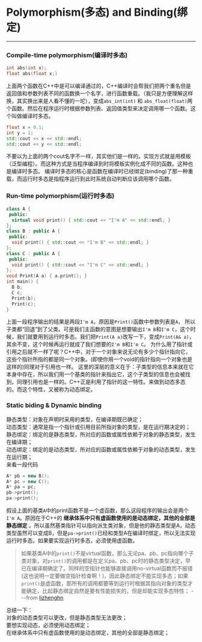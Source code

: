 # Polymorphism(多态) and Binding(绑定)

---

### Compile-time polymorphism(编译时多态)
```cpp
int abs(int x);
float abs(float x;)
```
上面两个函数在C++中是可以编译通过的，C++编译时会帮我们把两个重名但是返回值和参数列表不同的函数换一个名字，进行函数重载。（我只是方便理解这样换，其实换出来是人看不懂的一坨），变成`abs_int(int)` 和 `abs_float(float)`两个函数。然后在程序运行时根据参数列表、返回值类型来决定调用哪一个函数。这个叫做编译时多态。
```cpp
float x = 0.1;
int y = 1;
std::cout << x << std::endl;
std::cout << y << std::endl;
```
不要以为上面的两个cout名字不一样，其实他们是一样的。实现方式就是用模板（泛型编程）。而这种方式是当程序编译到时将模板实例化成不同的函数。这种也是编译时多态。
编译时多态的核心是函数在编译时已经绑定(binding)了那一种重载，而运行时多态是指程序运行到此时系统自动判断应该调用哪个函数。

### Run-time polymorphism(运行时多态)
```cpp
class A {
 public:
  virtual void print() { std::cout << "I'm A" << std::endl; }
};
class B : public A {
 public:
  void print() { std::cout << "I'm B" << std::endl; }
};
class C : public A {
 public:
  void print() { std::cout << "I'm C" << std::endl; }
};
void Print(A a) { a.print(); }
int main() {
  B b;
  C c;
  Print(b);
  Print(c);
}
```
上面一段程序输出的结果是两段`I'm A`，原因是`Print()`函数中参数列表是`A`， 所以子类都“回退”到了父类。可是我们主函数的意图是想要输出`I'm B`和`I'm C`，这个时候，我们就要用到运行时多态。我们把`Print(A a)`改写一下，变成`Print(A& a)`，其余不变，这个时候再运行就成了我们想要的`I'm B`和`I'm C`。
为什么用了指针或引用之后就不一样了呢？C++中，对于一个对象来说无论有多少个指针指向它，这些个指针所指的都是同一个对象。(即使你用一个void的指针指向一个对象也是这样的)同理对于引用也一样。
这里的深层的意义在于：子类型的信息本来就在它本身中存在，所以我们用一个基类的指针来指出它，这个子类型的信息也会被找到，同理引用也是一样的。C++正是利用了指针的这一特性。来做到动态多态的。而这个特性，又被称为动态绑定。

### Static biding & Dynamic binding
静态类型：对象在声明时采用的类型，在编译期既已确定；  
动态类型：通常是指一个指针或引用目前所指对象的类型，是在运行期决定的；  
静态绑定：绑定的是静态类型，所对应的函数或属性依赖于对象的静态类型，发生在编译期；  
动态绑定：绑定的是动态类型，所对应的函数或属性依赖于对象的动态类型，发生在运行期；  
来看一段代码
```cpp
A* pb = new B();
A* pc = new C();
A* pa = pc;
pb->print();
pa->print();
```

假设上面的基类`A`中的print函数不是一个虚函数，那么这段程序的输出会是两个`I'm A`。原因在于C++的 **继承体系中只有虚函数使用的是动态绑定，其他的全部是静态绑定** 。所以虽然基类指针可以指向派生类对象，但是他的静态类型是A，动态类型虽然可以变成B，但是`pa->print()`已经和类型A在编译时绑定，所以无法实现运行时多态。如果要实现运行时多态，必须使用虚函数。
>如果基类A中的`print()`不是virtual函数，那么无论pa、pb、pc指向哪个子类对象，对`print()`的调用都是在定义pa、pb、pc时的静态类型决定，早已在编译期确定了。同样的空指针也能够直接调用no-virtual函数而不报错(这也说明一定要做空指针检查啊！)，因此静态绑定不能实现多态；如果`print()`是虚函数，那所有的调用都要等到运行时根据其指向对象的类型才能确定，比起静态绑定自然是要有性能损失的，但是却能实现多态特性；
---from [lizhenghn](http://www.cnblogs.com/lizhenghn/p/3657717.html)

总结一下：  
对象的动态类型可以更改，但是静态类型无法更改；  
要想实现动态，必须使用动态绑定；  
在继承体系中只有虚函数使用的是动态绑定，其他的全部是静态绑定；  
